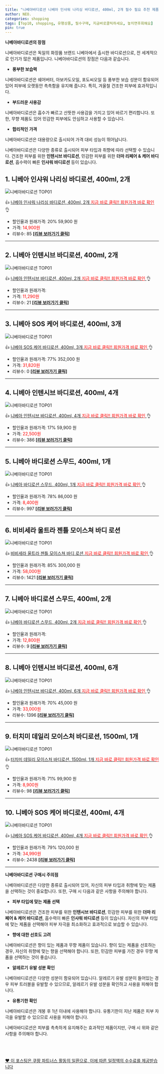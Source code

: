 ```yaml
---
title: "니베아바디로션 니베아 인샤워 나리싱 바디로션, 400ml, 2개 필수 필요 추천 제품 비교 최저 가격 비교 장점 구매 후기 구매평"
author: NEO.
categories: shopping
tags: [Top10, shopping, 유행상품, 필수구매, 지금바로클릭하세요, 놓치면후회해요]
pin: true
---
```

**니베아바디로션의 장점**

니베아바디로션은 독일의 화장품 브랜드 니베아에서 출시한 바디로션으로, 전 세계적으로 인기가 많은 제품입니다. 니베아바디로션의 장점은 다음과 같습니다.

* **풍부한 보습력**

니베아바디로션은 쉐어버터, 아보카도오일, 포도씨오일 등 풍부한 보습 성분이 함유되어 있어 피부에 오랫동안 촉촉함을 유지해 줍니다. 특히, 겨울철 건조한 피부에 효과적입니다.

* **부드러운 사용감**

니베아바디로션은 흡수가 빠르고 산뜻한 사용감을 가지고 있어 바르기 편리합니다. 또한, 무향 제품도 있어 민감한 피부에도 안심하고 사용할 수 있습니다.

* **합리적인 가격**

니베아바디로션은 대용량으로 출시되어 가격 대비 성능이 뛰어납니다.

니베아바디로션은 다양한 종류로 출시되어 피부 타입과 취향에 따라 선택할 수 있습니다. 건조한 피부를 위한 **인텐시브 바디로션**, 민감한 피부를 위한 **더마 리페어 & 케어 바디로션**, 흡수력이 빠른 **인샤워 바디로션** 등이 있습니다.

   

## 1. 니베아 인샤워 나리싱 바디로션, 400ml, 2개

![니베아바디로션 TOP01](https://thumbnail6.coupangcdn.com/thumbnails/remote/490x490ex/image/product/image/vendoritem/2019/01/18/4173165219/a779af8d-343b-4f70-95db-304518b17773.jpg)


👍 [니베아 인샤워 나리싱 바디로션, 400ml, 2개 <font color=red> 지금 바로 클릭!! 회원가격 바로 확인 </font> ](https://link.coupang.com/re/AFFSDP?lptag=AF3617701&subid=GithubCoopas&pageKey=48404&traceid=V0-153&itemId=18173461753&vendorItemId=4173165219) 👌 


- 할인율과 원래가격: 20%  59,900   원
- 가격: <span style='color:red'>14,900원</span>
- 리뷰수: 85  [**[리뷰 보러가기 클릭]**](https://link.coupang.com/re/AFFSDP?lptag=AF3617701&subid=GithubCoopas&pageKey=48404&traceid=V0-153&itemId=18173461753&vendorItemId=4173165219)

---


   

## 2. 니베아 인텐시브 바디로션, 400ml, 2개

![니베아바디로션 TOP01](https://thumbnail6.coupangcdn.com/thumbnails/remote/490x490ex/image/vendor_inventory/712d/f7cf25d3ff7a73439e6a2daad54bf9df09765d400b59303e4ea64a840142.jpg)


👍 [니베아 인텐시브 바디로션, 400ml, 2개 <font color=red> 지금 바로 클릭!! 회원가격 바로 확인 </font> ](https://link.coupang.com/re/AFFSDP?lptag=AF3617701&subid=GithubCoopas&pageKey=48392&traceid=V0-153&itemId=6329670&vendorItemId=78548506492) 👌 


- 할인율과 원래가격: 
- 가격: <span style='color:red'>11,290원</span>
- 리뷰수: 21  [**[리뷰 보러가기 클릭]**](https://link.coupang.com/re/AFFSDP?lptag=AF3617701&subid=GithubCoopas&pageKey=48392&traceid=V0-153&itemId=6329670&vendorItemId=78548506492)

---


   

## 3. 니베아 SOS 케어 바디로션, 400ml, 3개

![니베아바디로션 TOP01](https://thumbnail8.coupangcdn.com/thumbnails/remote/490x490ex/image/vendor_inventory/3d40/ec20621a5d5a17bb823508e54202df69733ab6ecb752d64e44c1051bcbc8.png)


👍 [니베아 SOS 케어 바디로션, 400ml, 3개 <font color=red> 지금 바로 클릭!! 회원가격 바로 확인 </font> ](https://link.coupang.com/re/AFFSDP?lptag=AF3617701&subid=GithubCoopas&pageKey=168476614&traceid=V0-153&itemId=17910183386&vendorItemId=87866392994) 👌 


- 할인율과 원래가격: 77%  352,000   원
- 가격: <span style='color:red'>31,820원</span>
- 리뷰수: 0  [**[리뷰 보러가기 클릭]**](https://link.coupang.com/re/AFFSDP?lptag=AF3617701&subid=GithubCoopas&pageKey=168476614&traceid=V0-153&itemId=17910183386&vendorItemId=87866392994)

---


   

## 4. 니베아 인텐시브 바디로션, 400ml, 4개

![니베아바디로션 TOP01](https://thumbnail8.coupangcdn.com/thumbnails/remote/490x490ex/image/retail/images/7fae9372-773b-4b49-8750-efd7089b57868061305533284638614.png)


👍 [니베아 인텐시브 바디로션, 400ml, 4개 <font color=red> 지금 바로 클릭!! 회원가격 바로 확인 </font> ](https://link.coupang.com/re/AFFSDP?lptag=AF3617701&subid=GithubCoopas&pageKey=48392&traceid=V0-153&itemId=204295540&vendorItemId=85322712243) 👌 


- 할인율과 원래가격: 17%  59,900   원
- 가격: <span style='color:red'>22,500원</span>
- 리뷰수: 386  [**[리뷰 보러가기 클릭]**](https://link.coupang.com/re/AFFSDP?lptag=AF3617701&subid=GithubCoopas&pageKey=48392&traceid=V0-153&itemId=204295540&vendorItemId=85322712243)

---


   

## 5. 니베아 바디로션 스무드, 400ml, 1개

![니베아바디로션 TOP01](https://thumbnail8.coupangcdn.com/thumbnails/remote/490x490ex/image/product/image/vendoritem/2019/01/28/3000062446/a1e33def-56c3-492c-b65b-3d50de28f167.jpg)


👍 [니베아 바디로션 스무드, 400ml, 1개 <font color=red> 지금 바로 클릭!! 회원가격 바로 확인 </font> ](https://link.coupang.com/re/AFFSDP?lptag=AF3617701&subid=GithubCoopas&pageKey=48423&traceid=V0-153&itemId=117839&vendorItemId=3000062446) 👌 


- 할인율과 원래가격: 78%  86,000   원
- 가격: <span style='color:red'>8,400원</span>
- 리뷰수: 997  [**[리뷰 보러가기 클릭]**](https://link.coupang.com/re/AFFSDP?lptag=AF3617701&subid=GithubCoopas&pageKey=48423&traceid=V0-153&itemId=117839&vendorItemId=3000062446)

---


   

## 6. 비비세라 울트라 젠틀 모이스쳐 바디 로션

![니베아바디로션 TOP01](https://thumbnail6.coupangcdn.com/thumbnails/remote/490x490ex/image/vendor_inventory/7704/850261776dea1d8aa187f8fb961bc7fb44a322eb9bf0962f85194c020e8e.jpeg)


👍 [비비세라 울트라 젠틀 모이스쳐 바디 로션 <font color=red> 지금 바로 클릭!! 회원가격 바로 확인 </font> ](https://link.coupang.com/re/AFFSDP?lptag=AF3617701&subid=GithubCoopas&pageKey=7400376159&traceid=V0-153&itemId=19153281040&vendorItemId=86272190376) 👌 


- 할인율과 원래가격: 85%  300,000   원
- 가격: <span style='color:red'>58,000원</span>
- 리뷰수: 1421  [**[리뷰 보러가기 클릭]**](https://link.coupang.com/re/AFFSDP?lptag=AF3617701&subid=GithubCoopas&pageKey=7400376159&traceid=V0-153&itemId=19153281040&vendorItemId=86272190376)

---


   

## 7. 니베아 바디로션 스무드, 400ml, 2개

![니베아바디로션 TOP01](https://thumbnail10.coupangcdn.com/thumbnails/remote/490x490ex/image/retail/images/717606281290804-8469a099-5002-4092-839f-c807ecd71554.jpg)


👍 [니베아 바디로션 스무드, 400ml, 2개 <font color=red> 지금 바로 클릭!! 회원가격 바로 확인 </font> ](https://link.coupang.com/re/AFFSDP?lptag=AF3617701&subid=GithubCoopas&pageKey=48423&traceid=V0-153&itemId=17910183464&vendorItemId=85072870799) 👌 


- 할인율과 원래가격: 
- 가격: <span style='color:red'>12,800원</span>
- 리뷰수: 9  [**[리뷰 보러가기 클릭]**](https://link.coupang.com/re/AFFSDP?lptag=AF3617701&subid=GithubCoopas&pageKey=48423&traceid=V0-153&itemId=17910183464&vendorItemId=85072870799)

---


   

## 8. 니베아 인텐시브 바디로션, 400ml, 6개

![니베아바디로션 TOP01](https://thumbnail9.coupangcdn.com/thumbnails/remote/490x490ex/image/retail/images/2106427504119360-5e937b9f-c7bc-4dfd-bc6f-d9011f5d4f5c.jpg)


👍 [니베아 인텐시브 바디로션, 400ml, 6개 <font color=red> 지금 바로 클릭!! 회원가격 바로 확인 </font> ](https://link.coupang.com/re/AFFSDP?lptag=AF3617701&subid=GithubCoopas&pageKey=48392&traceid=V0-153&itemId=18038507075&vendorItemId=85101690246) 👌 


- 할인율과 원래가격: 70%  45,000   원
- 가격: <span style='color:red'>33,000원</span>
- 리뷰수: 1396  [**[리뷰 보러가기 클릭]**](https://link.coupang.com/re/AFFSDP?lptag=AF3617701&subid=GithubCoopas&pageKey=48392&traceid=V0-153&itemId=18038507075&vendorItemId=85101690246)

---


   

## 9. 터치미 데일리 모이스처 바디로션, 1500ml, 1개

![니베아바디로션 TOP01](https://thumbnail6.coupangcdn.com/thumbnails/remote/490x490ex/image/rs_quotation_api/vhgi096b/6323da2a4a7a42228bee0929f51eba65.jpg)


👍 [터치미 데일리 모이스처 바디로션, 1500ml, 1개 <font color=red> 지금 바로 클릭!! 회원가격 바로 확인 </font> ](https://link.coupang.com/re/AFFSDP?lptag=AF3617701&subid=GithubCoopas&pageKey=6058879152&traceid=V0-153&itemId=10456980721&vendorItemId=77738781733) 👌 


- 할인율과 원래가격: 71%  99,900   원
- 가격: <span style='color:red'>8,900원</span>
- 리뷰수: 98  [**[리뷰 보러가기 클릭]**](https://link.coupang.com/re/AFFSDP?lptag=AF3617701&subid=GithubCoopas&pageKey=6058879152&traceid=V0-153&itemId=10456980721&vendorItemId=77738781733)

---


   

## 10. 니베아 SOS 케어 바디로션, 400ml, 4개

![니베아바디로션 TOP01](https://thumbnail8.coupangcdn.com/thumbnails/remote/490x490ex/image/vendor_inventory/18bd/997597f2e4714533630f4c94e10a1d612d4470a64fd6d0753482115506e7.jpg)


👍 [니베아 SOS 케어 바디로션, 400ml, 4개 <font color=red> 지금 바로 클릭!! 회원가격 바로 확인 </font> ](https://link.coupang.com/re/AFFSDP?lptag=AF3617701&subid=GithubCoopas&pageKey=168476614&traceid=V0-153&itemId=18037594427&vendorItemId=85182541955) 👌 


- 할인율과 원래가격: 79%  120,000   원
- 가격: <span style='color:red'>34,990원</span>
- 리뷰수: 2438  [**[리뷰 보러가기 클릭]**](https://link.coupang.com/re/AFFSDP?lptag=AF3617701&subid=GithubCoopas&pageKey=168476614&traceid=V0-153&itemId=18037594427&vendorItemId=85182541955)

---
**니베아바디로션 구매시 주의점**

니베아바디로션은 다양한 종류로 출시되어 있어, 자신의 피부 타입과 취향에 맞는 제품을 선택하는 것이 중요합니다. 또한, 구매 시 다음과 같은 사항을 주의해야 합니다.

* **피부 타입에 맞는 제품 선택**

니베아바디로션은 건조한 피부를 위한 **인텐시브 바디로션**, 민감한 피부를 위한 **더마 리페어 & 케어 바디로션**, 흡수력이 빠른 **인샤워 바디로션** 등이 있습니다. 자신의 피부 타입에 맞는 제품을 선택해야 피부 자극을 최소화하고 효과적으로 보습할 수 있습니다.

* **향에 대한 선호도 고려**

니베아바디로션은 향이 있는 제품과 무향 제품이 있습니다. 향이 있는 제품을 선호하는 경우, 자신의 취향에 맞는 향을 선택해야 합니다. 또한, 민감한 피부를 가진 경우 무향 제품을 선택하는 것이 좋습니다.

* **알레르기 유발 성분 확인**

니베아바디로션은 다양한 성분이 함유되어 있습니다. 알레르기 유발 성분이 들어있는 경우 피부 트러블을 유발할 수 있으므로, 알레르기 유발 성분을 확인하고 사용을 피해야 합니다.

* **유통기한 확인**

니베아바디로션은 개봉 후 1년 이내에 사용해야 합니다. 유통기한이 지난 제품은 피부 자극을 유발할 수 있으므로 사용을 피해야 합니다.

니베아바디로션은 피부를 촉촉하게 유지해주는 효과적인 제품이지만, 구매 시 위와 같은 사항을 주의해야 합니다.<br><br><br><br><br> [ ❤  이 포스팅은 쿠팡 파트너스 활동의 일환으로, 이에 따른 일정액의 수수료를 제공받습니다](https://link.coupang.com/a/bcEFyh)